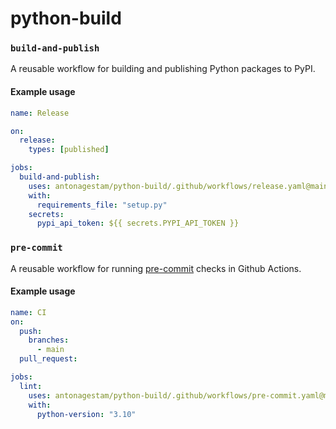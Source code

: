 # python-build

### `build-and-publish`

A reusable workflow for building and publishing Python packages to PyPI.

#### Example usage

```yaml
name: Release

on:
  release:
    types: [published]

jobs:
  build-and-publish:
    uses: antonagestam/python-build/.github/workflows/release.yaml@main
    with:
      requirements_file: "setup.py"
    secrets:
      pypi_api_token: ${{ secrets.PYPI_API_TOKEN }}
```

### `pre-commit`

A reusable workflow for running [pre-commit] checks in Github Actions.

[pre-commit]: https://pre-commit.com/

#### Example usage

```yaml
name: CI
on:
  push:
    branches:
      - main
  pull_request:

jobs:
  lint:
    uses: antonagestam/python-build/.github/workflows/pre-commit.yaml@main
    with:
      python-version: "3.10"
```
